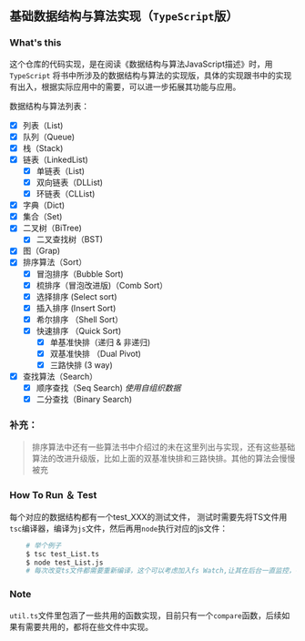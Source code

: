 ## 基础数据结构与算法实现（`TypeScript`版）

### What's this
这个仓库的代码实现，是在阅读《数据结构与算法JavaScript描述》时，用`TypeScript` 将书中所涉及的数据结构与算法的实现版，具体的实现跟书中的实现有出入，根据实际应用中的需要，可以进一步拓展其功能与应用。

数据结构与算法列表：
- [X] 列表（List)
- [X] 队列（Queue)
- [X] 栈（Stack)
- [X] 链表（LinkedList)
    - [X] 单链表（List)
    - [X] 双向链表（DLList)
    - [X] 环链表（CLList)
- [X] 字典（Dict)
- [X] 集合（Set)
- [X] 二叉树（BiTree)
    - [X] 二叉查找树（BST)
- [X] 图（Grap)
- [X] 排序算法（Sort）
    - [X] 冒泡排序（Bubble Sort)
    - [X] 梳排序（冒泡改进版)（Comb Sort）
    - [X] 选择排序 (Select sort)
    - [X] 插入排序 (Insert Sort)
    - [X] 希尔排序 （Shell Sort）
    - [X] 快速排序 （Quick Sort)
        - [X] 单基准快排（递归 & 非递归)
        - [X] 双基准快排 （Dual Pivot)
        - [X] 三路快排 (3 way)
- [X] 查找算法（Search）
    - [X] 顺序查找（Seq Search) *使用自组织数据*
    - [X] 二分查找（Binary Search)

### 补充：
> 排序算法中还有一些算法书中介绍过的未在这里列出与实现，还有这些基础算法的改进升级版，比如上面的双基准快排和三路快排。其他的算法会慢慢被充


### How To Run ＆ Test
每个对应的数据结构都有一个test_XXX的测试文件，
测试时需要先将TS文件用`tsc`编译器，编译为`js`文件，然后再用`node`执行对应的js文件：
```bash
    # 举个例子
    $ tsc test_List.ts
    $ node test_List.js 
    # 每次改变ts文件都需要重新编译，这个可以考虑加入fs Watch,让其在后台一直监控，每次有变动，直接编译
```

### Note
`util.ts`文件里包涵了一些共用的函数实现，目前只有一个`compare`函数，后续如果有需要共用的，都将在些文件中实现。